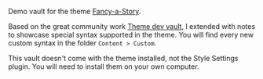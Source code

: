 Demo vault for the theme [Fancy-a-Story](https://github.com/elsatam/obsidian-fancy-a-story).

Based on the great community work [Theme dev vault](https://github.com/obsidian-community/theme-dev-vault), I extended with notes to showcase special syntax supported in the theme. You will find every new custom syntax in the folder `Content > Custom`.

This vault doesn't come with the theme installed, not the Style Settings plugin. You will need to install them on your own computer.